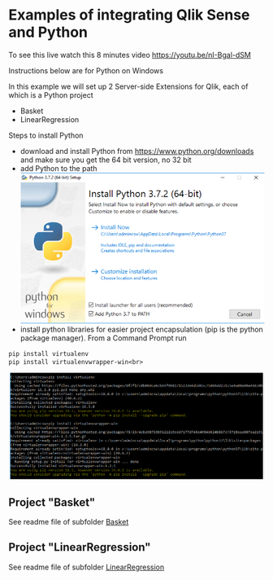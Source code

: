 # Examples of integrating Qlik Sense and Python 

To see this live watch this 8 minutes video https://youtu.be/nI-Bgal-dSM

Instructions below are for Python on Windows

In this example we will set up 2 Server-side Extensions for Qlik, each of which is a Python project
 * Basket
 * LinearRegression

Steps to install Python
 * download and install Python from https://www.python.org/downloads and make sure you get the 64 bit version, no 32 bit
 * add Python to the path<br>
![alttext](https://github.com/ChristofSchwarz/pics/raw/master/python1.png "screenshot")
 * install python libraries for easier project encapsulation (pip is the python package manager). From a Command Prompt run
``` 
pip install virtualenv
pip install virtualenvwrapper-win<br>
```
![alttext](https://github.com/ChristofSchwarz/pics/raw/master/python2.png "screenshot")
 
 ## Project "Basket"
 
See readme file of subfolder <a href="https://github.com/ChristofSchwarz/qs-python-samples/tree/master/Basket">Basket</a>
 
 ## Project "LinearRegression"
 
 See readme file of subfolder <a href="https://github.com/ChristofSchwarz/qs-python-samples/tree/master/LinearRegression">LinearRegression</a>
 
 
